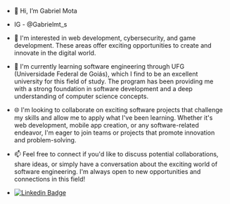 - 👋 Hi, I’m Gabriel Mota
- IG - @Gabrielmt_s
- 👀 I'm interested in web development, cybersecurity, and game development. These areas offer exciting opportunities to create and innovate in the digital world.
- 🌱 I'm currently learning software engineering through UFG (Universidade Federal de Goiás), which I find to be an excellent university for this field of study. The program has been providing me with a strong foundation in software development and a deep understanding of computer science concepts.
- 🌐 I'm looking to collaborate on exciting software projects that challenge my skills and allow me to apply what I've been learning. Whether it's web development, mobile app creation, or any software-related endeavor, I'm eager to join teams or projects that promote innovation and problem-solving.
- 📫 Feel free to connect if you'd like to discuss potential collaborations, share ideas, or simply have a conversation about the exciting world of software engineering. I'm always open to new opportunities and connections in this field!

- <a href="https://www.linkedin.com/in/gabriel-mota-a58580260/" rel="nofollow"><img src="https://camo.githubusercontent.com/950ba4e15d5d6233ebb0e12aaaaa65568b6c7986e2995b7b96a9533e4a5ac05a/68747470733a2f2f696d672e736869656c64732e696f2f62616467652f2d4c696e6b6564496e2d3636333363633f7374796c653d666c61742d737175617265266c6f676f3d4c696e6b6564696e266c6f676f436f6c6f723d7768697465266c696e6b3d68747470733a2f2f7777772e6c696e6b6564696e2e636f6d2f696e2f6665726e616e64612d6b69707065722d3539353861363161392f" alt="Linkedin Badge" data-canonical-src="https://img.shields.io/badge/-LinkedIn-6633cc?style=flat-square&amp;logo=Linkedin&amp;logoColor=white&amp;link=https://www.linkedin.com/in/gabriel-mota-a58580260/" style="max-width: 100%;"></a>
